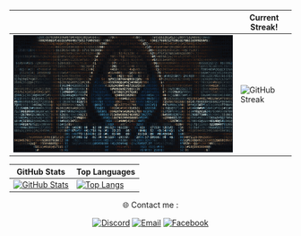 <div align="center">

|                                                        |                                       Current Streak!                                           |
|--------------------------------------------------------|-------------------------------------------------------------------------------------------------|
| [![Banner](./banner.gif)](https://github.com/ShidoADR) | ![GitHub Streak](https://github-readme-streak-stats.herokuapp.com/?user=shidoadr&theme=radical) |
</div>

<div align="center">

| GitHub Stats | Top Languages |
|--------------|---------------|
| [![GitHub Stats](https://github-readme-stats.vercel.app/api?username=shidoadr&show_icons=true&theme=radical)](https://github.com/shidoadr) | [![Top Langs](https://github-readme-stats.vercel.app/api/top-langs/?username=shidoadr&layout=compact&theme=radical)](https://github.com/shidoadr) |

</div>

<div align="center">

🌐 Contact me : 

[![Discord](https://img.shields.io/badge/Discord-7289DA?style=for-the-badge&logo=discord&logoColor=white)](https://discord.com/users/1162358342165991475)
[![Email](https://img.shields.io/badge/Email-D14836?style=for-the-badge&logo=gmail&logoColor=white)](mailto:shidothelast@gmail.com)
[![Facebook](https://img.shields.io/badge/Facebook-1877F2?style=for-the-badge&logo=facebook&logoColor=white)](https://www.facebook.com/profile.php?id=100078715217401)
</div>